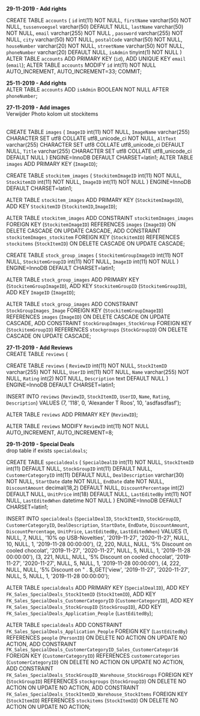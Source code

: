 <strong>29-11-2019 - Add rights</strong> <br>

CREATE TABLE `accounts` (
  `id` int(11) NOT NULL,
  `firstName` varchar(50) NOT NULL,
  `tussenvoegsel` varchar(50) DEFAULT NULL,
  `lastName` varchar(50) NOT NULL,
  `email` varchar(255) NOT NULL ,
  `password` varchar(255) NOT NULL,
  `city` varchar(50) NOT NULL,
  `postalCode` varchar(50) NOT NULL,
  `houseNumber` varchar(20) NOT NULL,
  `streetName` varchar(50) NOT NULL,
  `phoneNumber` varchar(20) DEFAULT NULL,
  `isAdmin` tinyint(1) NOT NULL
)
ALTER TABLE `accounts`
  ADD PRIMARY KEY (`id`),
  ADD UNIQUE KEY `email` (`email`);
ALTER TABLE `accounts`
  MODIFY `id` int(11) NOT NULL AUTO_INCREMENT, AUTO_INCREMENT=33;
COMMIT;


<strong>25-11-2019 - Add rights</strong> <br>
ALTER TABLE `accounts` ADD `isAdmin` BOOLEAN NOT NULL AFTER `phoneNumber`;

<strong>27-11-2019 - Add images</strong><br>
Verwijder Photo kolom uit stockitems <br> <br>

CREATE TABLE `images` (
  `ImageID` int(11) NOT NULL,
  `ImageName` varchar(255) CHARACTER SET utf8 COLLATE utf8_unicode_ci NOT NULL,
  `AltText` varchar(255) CHARACTER SET utf8 COLLATE utf8_unicode_ci DEFAULT NULL,
  `Title` varchar(255) CHARACTER SET utf8 COLLATE utf8_unicode_ci DEFAULT NULL
) ENGINE=InnoDB DEFAULT CHARSET=latin1;
ALTER TABLE `images`
  ADD PRIMARY KEY (`ImageID`);


CREATE TABLE `stockitem_images` (
  `StockitemImageID` int(11) NOT NULL,
  `StockitemID` int(11) NOT NULL,
  `ImageID` int(11) NOT NULL
) ENGINE=InnoDB DEFAULT CHARSET=latin1;

ALTER TABLE `stockitem_images`
  ADD PRIMARY KEY (`StockitemImageID`),
  ADD KEY `StockitemID` (`StockitemID`,`ImageID`);

ALTER TABLE `stockitem_images`
  ADD CONSTRAINT `stockitemImages_images` FOREIGN KEY (`StockitemImageID`) REFERENCES `images` (`ImageID`) ON DELETE CASCADE ON UPDATE CASCADE,
  ADD CONSTRAINT `stockitemImages_stockitem` FOREIGN KEY (`StockitemID`) REFERENCES `stockitems` (`StockItemID`) ON DELETE CASCADE ON UPDATE CASCADE;


CREATE TABLE `stock_group_images` (
  `StockitemGroupImageID` int(11) NOT NULL,
  `StockitemGroupID` int(11) NOT NULL,
  `ImageID` int(11) NOT NULL
) ENGINE=InnoDB DEFAULT CHARSET=latin1;

ALTER TABLE `stock_group_images`
  ADD PRIMARY KEY (`StockitemGroupImageID`),
  ADD KEY `StockitemGroupID` (`StockitemGroupID`),
  ADD KEY `ImageID` (`ImageID`);
  
  ALTER TABLE `stock_group_images`
    ADD CONSTRAINT `StockGroupImages_Image` FOREIGN KEY (`StockitemGroupImageID`) REFERENCES `images` (`ImageID`) ON DELETE CASCADE ON UPDATE CASCADE,
    ADD CONSTRAINT `StockGroupImages_StockGroup` FOREIGN KEY (`StockitemGroupID`) REFERENCES `stockgroups` (`StockGroupID`) ON DELETE CASCADE ON UPDATE CASCADE;
  
  
  <strong>27-11-2019 - Add Reviews </strong><br>
  CREATE TABLE `reviews` (
   
CREATE TABLE `reviews` (
  `ReviewID` int(11) NOT NULL,
  `StockItemID` varchar(255) NOT NULL,
  `UserID` int(11) NOT NULL,
  `Name` varchar(255) NOT NULL,
  `Rating` int(2) NOT NULL,
  `Description` text DEFAULT NULL
) ENGINE=InnoDB DEFAULT CHARSET=latin1;


INSERT INTO `reviews` (`ReviewID`, `StockItemID`, `UserID`, `Name`, `Rating`, `Description`) VALUES
(7, '118', 0, 'Alexander T Roos', 10, 'asdfasdfasf');

ALTER TABLE `reviews`
  ADD PRIMARY KEY (`ReviewID`);

ALTER TABLE `reviews`
  MODIFY `ReviewID` int(11) NOT NULL AUTO_INCREMENT, AUTO_INCREMENT=8;



   <strong>29-11-2019 - Special Deals </strong><br>
   drop table if exists `specialdeals`;
   
   
CREATE TABLE `specialdeals` (
  `SpecialDealID` int(11) NOT NULL,
  `StockItemID` int(11) DEFAULT NULL,
  `StockGroupID` int(11) DEFAULT NULL,
  `CustomerCategoryID` int(11) DEFAULT NULL,
  `DealDescription` varchar(30) NOT NULL,
  `StartDate` date NOT NULL,
  `EndDate` date NOT NULL,
  `DiscountAmount` decimal(18,2) DEFAULT NULL,
  `DiscountPercentage` int(2) DEFAULT NULL,
  `UnitPrice` int(18) DEFAULT NULL,
  `LastEditedBy` int(11) NOT NULL,
  `LastEditedWhen` datetime NOT NULL
) ENGINE=InnoDB DEFAULT CHARSET=latin1;

INSERT INTO `specialdeals` (`SpecialDealID`, `StockItemID`, `StockGroupID`, `CustomerCategoryID`, `DealDescription`, `StartDate`, `EndDate`, `DiscountAmount`, `DiscountPercentage`, `UnitPrice`, `LastEditedBy`, `LastEditedWhen`) VALUES
(1, NULL, 7, NULL, '10% op USB-Novelties', '2019-11-27', '2020-11-27', NULL, 10, NULL, 1, '2019-11-28 00:00:00'),
(2, 220, NULL, NULL, '5% Discount on cooled chocolat', '2019-11-27', '2020-11-27', NULL, 5, NULL, 1, '2019-11-28 00:00:00'),
(3, 221, NULL, NULL, '5% Discount on cooled chocolat', '2019-11-27', '2020-11-27', NULL, 5, NULL, 1, '2019-11-28 00:00:00'),
(4, 222, NULL, NULL, '5% Discount on \" . $_GET[\'view', '2019-11-27', '2020-11-27', NULL, 5, NULL, 1, '2019-11-28 00:00:00');

ALTER TABLE `specialdeals`
  ADD PRIMARY KEY (`SpecialDealID`),
  ADD KEY `FK_Sales_SpecialDeals_StockItemID` (`StockItemID`),
  ADD KEY `FK_Sales_SpecialDeals_CustomerCategoryID` (`CustomerCategoryID`),
  ADD KEY `FK_Sales_SpecialDeals_StockGroupID` (`StockGroupID`),
  ADD KEY `FK_Sales_SpecialDeals_Application_People` (`LastEditedBy`);

ALTER TABLE `specialdeals`
  ADD CONSTRAINT `FK_Sales_SpecialDeals_Application_People` FOREIGN KEY (`LastEditedBy`) REFERENCES `people` (`PersonID`) ON DELETE NO ACTION ON UPDATE NO ACTION,
  ADD CONSTRAINT `FK_Sales_SpecialDeals_CustomerCategoryID_Sales_CustomerCategor16` FOREIGN KEY (`CustomerCategoryID`) REFERENCES `customercategories` (`CustomerCategoryID`) ON DELETE NO ACTION ON UPDATE NO ACTION,
  ADD CONSTRAINT `FK_Sales_SpecialDeals_StockGroupID_Warehouse_StockGroups` FOREIGN KEY (`StockGroupID`) REFERENCES `stockgroups` (`StockGroupID`) ON DELETE NO ACTION ON UPDATE NO ACTION,
  ADD CONSTRAINT `FK_Sales_SpecialDeals_StockItemID_Warehouse_StockItems` FOREIGN KEY (`StockItemID`) REFERENCES `stockitems` (`StockItemID`) ON DELETE NO ACTION ON UPDATE NO ACTION;